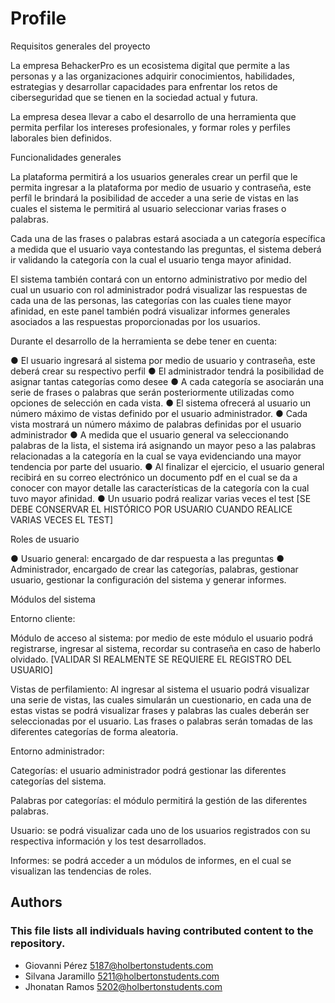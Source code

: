 # Profile

Requisitos generales del proyecto

La empresa BehackerPro es un ecosistema digital que permite a las personas y a las organizaciones adquirir conocimientos, habilidades, estrategias y desarrollar capacidades para enfrentar los retos de ciberseguridad que se tienen en la sociedad actual y futura.

La empresa desea llevar a cabo el desarrollo de una herramienta que permita perfilar los intereses profesionales, y formar roles y perfiles laborales bien definidos. 


Funcionalidades generales

La plataforma permitirá a los usuarios generales crear un perfil que le permita ingresar a la plataforma por medio de usuario y contraseña, este perfíl le brindará la posibilidad de acceder a una serie de vistas en las cuales el sistema le permitirá al usuario seleccionar varias frases o palabras.

Cada una de las frases o palabras estará asociada a un categoría específica a medida que el usuario vaya contestando las preguntas, el sistema deberá ir validando la categoría con la cual el usuario tenga mayor afinidad.

El sistema también contará con un entorno administrativo por medio del cual un usuario con rol administrador podrá visualizar las respuestas de cada una de las personas, las categorías con las cuales tiene mayor afinidad, en este panel también podrá visualizar informes generales asociados a las respuestas proporcionadas por los usuarios. 

Durante el desarrollo de la herramienta se debe tener en cuenta: 

●	El usuario ingresará al sistema por medio de usuario y contraseña, este deberá crear su respectivo perfil
●	El administrador tendrá la posibilidad de asignar tantas categorías como desee
●	A cada categoría se asociarán una serie de frases o palabras que serán posteriormente utilizadas como opciones de selección en cada vista. 
●	El sistema ofrecerá al usuario un número máximo de vistas definido por el usuario administrador. 
●	Cada vista mostrará un número máximo de palabras definidas por el usuario administrador
●	A medida que el usuario general va seleccionando palabras de la lista, el sistema irá asignando un mayor peso a las palabras relacionadas a la categoría en la cual se vaya evidenciando una mayor tendencia por parte del usuario.
●	Al finalizar el ejercicio, el usuario general recibirá en su correo electrónico un documento pdf en el cual se da a conocer con mayor detalle las características de la categoría con la cual tuvo mayor afinidad. 
●	Un usuario podrá realizar varias veces el test [SE DEBE CONSERVAR EL HISTÓRICO POR USUARIO CUANDO REALICE VARIAS VECES EL TEST]

Roles de usuario

●	Usuario general: encargado de dar respuesta a las preguntas
●	Administrador, encargado de crear las categorías, palabras, gestionar usuario, gestionar la configuración del sistema y generar informes. 

Módulos del sistema

Entorno cliente: 

Módulo de acceso al sistema: por medio de este módulo el usuario podrá registrarse, ingresar al sistema, recordar su contraseña en caso de haberlo olvidado.  [VALIDAR SI REALMENTE SE REQUIERE EL REGISTRO DEL USUARIO]

Vistas de perfilamiento: Al ingresar al sistema el usuario podrá visualizar una serie de vistas, las cuales simularán un cuestionario, en cada una de estas vistas se podrá visualizar frases y palabras las cuales deberán ser seleccionadas por el usuario. Las frases o palabras serán tomadas de las diferentes categorías de forma aleatoria. 

Entorno administrador: 

Categorías: el usuario administrador podrá gestionar las diferentes categorías del sistema.

Palabras por categorías: el módulo permitirá la gestión de las diferentes palabras. 

Usuario: se podrá visualizar cada uno de los usuarios registrados con su respectiva información y los test desarrollados. 

Informes: se podrá acceder a un módulos de informes, en el cual se visualizan las tendencias de roles. 



## Authors
### This file lists all individuals having contributed content to the repository.
- Giovanni Pérez <5187@holbertonstudents.com>
- Silvana Jaramillo <5211@holbertonstudents.com>
- Jhonatan Ramos <5202@holbertonstudents.com>
